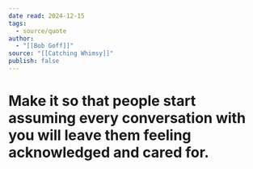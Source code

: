 ```yaml
---
date read: 2024-12-15
tags:
  - source/quote
author:
  - "[[Bob Goff]]"
source: "[[Catching Whimsy]]"
publish: false
---
```

# Make it so that people start assuming every conversation with you will leave them feeling acknowledged and cared for.


